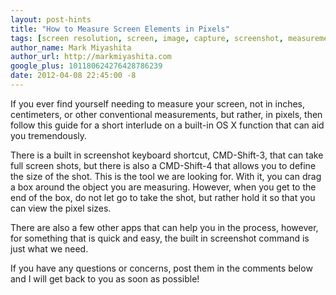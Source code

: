 ```yaml
---
layout: post-hints
title: "How to Measure Screen Elements in Pixels"
tags: [screen resolution, screen, image, capture, screenshot, measurement]
author_name: Mark Miyashita
author_url: http://markmiyashita.com
google_plus: 101180624276428786239
date: 2012-04-08 22:45:00 -8
---
```


If you ever find yourself needing to measure your screen, not in inches, centimeters, or other conventional measurements, but rather, in pixels, then follow this guide for a short interlude on a built-in OS X function that can aid you tremendously. 

There is a built in screenshot keyboard shortcut, CMD-Shift-3, that can take full screen shots, but there is also a CMD-Shift-4 that allows you to define the size of the shot. This is the tool we are looking for. With it, you can drag a box around the object you are measuring. However, when you get to the end of the box, do not let go to take the shot, but rather hold it so that you can view the pixel sizes. 

There are also a few other apps that can help you in the process, however, for something that is quick and easy, the built in screenshot command is just what we need.

If you have any questions or concerns, post them in the comments below and I will get back to you as soon as possible!
